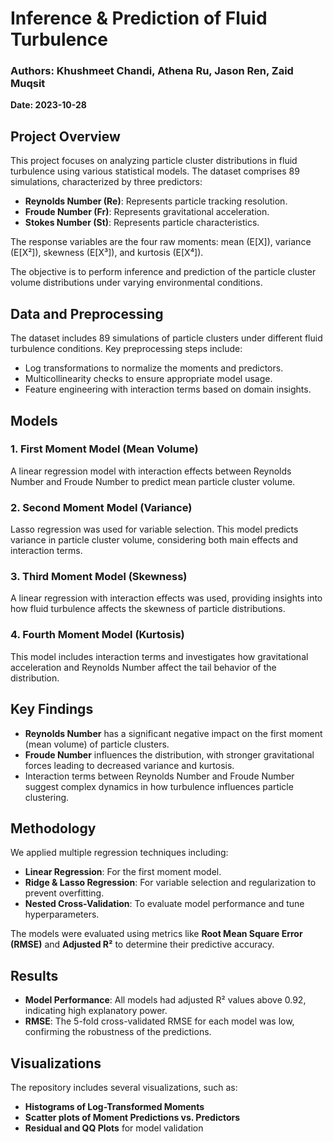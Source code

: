 # Inference & Prediction of Fluid Turbulence

### Authors: Khushmeet Chandi, Athena Ru, Jason Ren, Zaid Muqsit  
**Date: 2023-10-28**

## Project Overview

This project focuses on analyzing particle cluster distributions in fluid turbulence using various statistical models. The dataset comprises 89 simulations, characterized by three predictors:
- **Reynolds Number (Re)**: Represents particle tracking resolution.
- **Froude Number (Fr)**: Represents gravitational acceleration.
- **Stokes Number (St)**: Represents particle characteristics.

The response variables are the four raw moments: mean (E[X]), variance (E[X²]), skewness (E[X³]), and kurtosis (E[X⁴]).

The objective is to perform inference and prediction of the particle cluster volume distributions under varying environmental conditions.

## Data and Preprocessing

The dataset includes 89 simulations of particle clusters under different fluid turbulence conditions. Key preprocessing steps include:
- Log transformations to normalize the moments and predictors.
- Multicollinearity checks to ensure appropriate model usage.
- Feature engineering with interaction terms based on domain insights.

## Models

### 1. **First Moment Model (Mean Volume)**
A linear regression model with interaction effects between Reynolds Number and Froude Number to predict mean particle cluster volume.

### 2. **Second Moment Model (Variance)**
Lasso regression was used for variable selection. This model predicts variance in particle cluster volume, considering both main effects and interaction terms.

### 3. **Third Moment Model (Skewness)**
A linear regression with interaction effects was used, providing insights into how fluid turbulence affects the skewness of particle distributions.

### 4. **Fourth Moment Model (Kurtosis)**
This model includes interaction terms and investigates how gravitational acceleration and Reynolds Number affect the tail behavior of the distribution.

## Key Findings

- **Reynolds Number** has a significant negative impact on the first moment (mean volume) of particle clusters.
- **Froude Number** influences the distribution, with stronger gravitational forces leading to decreased variance and kurtosis.
- Interaction terms between Reynolds Number and Froude Number suggest complex dynamics in how turbulence influences particle clustering.

## Methodology

We applied multiple regression techniques including:
- **Linear Regression**: For the first moment model.
- **Ridge & Lasso Regression**: For variable selection and regularization to prevent overfitting.
- **Nested Cross-Validation**: To evaluate model performance and tune hyperparameters.

The models were evaluated using metrics like **Root Mean Square Error (RMSE)** and **Adjusted R²** to determine their predictive accuracy.

## Results

- **Model Performance**: All models had adjusted R² values above 0.92, indicating high explanatory power.
- **RMSE**: The 5-fold cross-validated RMSE for each model was low, confirming the robustness of the predictions.

## Visualizations

The repository includes several visualizations, such as:
- **Histograms of Log-Transformed Moments**
- **Scatter plots of Moment Predictions vs. Predictors**
- **Residual and QQ Plots** for model validation
